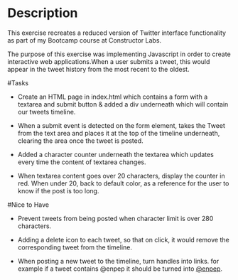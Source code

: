 # Description
This exercise recreates a reduced version of Twitter interface functionality as part of my Bootcamp course at Constructor Labs. 

The purpose of this exercise was  implementing Javascript in order to create interactive web applications.When a user submits a tweet, this would appear in the tweet history from the most recent to the oldest.

#Tasks

* Create an HTML page in index.html which contains a form with a textarea and submit button & added a div underneath which will contain our tweets timeline. 
 
* When a submit event is detected on the form element, takes the Tweet from the text area and places it at the top of the timeline underneath, clearing the area once the tweet is posted.

* Added a character counter underneath the textarea which updates every time the content of textarea changes.

* When textarea content goes over 20 characters, display the counter in red. When under 20, back to default color, as a reference for the user to know if the post is too long.

#Nice to Have
* Prevent tweets from being posted when character limit is over 280 characters.

* Adding a delete icon to each tweet, so that on click, it would remove the corresponding tweet from the timeline.

* When posting a new tweet to the timeline, turn handles into links. for example if a tweet contains @enpep it should be turned into <a href="/enpep">@enpep</a>.
